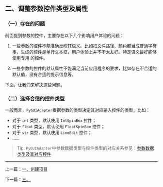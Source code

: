 ## 二、调整参数控件类型及属性

### （一）存在的问题
前面提到参数的控件，主要存在以下几个影响用户体验的问题：

1. 一些参数的控件不能准确反映其语义。比如把文件路径、颜色都当成普通字符串，生成的控件是单行文本框，用户体验上并不不太友好。特定语义最好能够使用专用
的控件。

2. 一些参数的控件的默认属性不能满足当前应用程序的要求，比如存在不合适的默认值，没有合适的提示信息等。

下面，让我们来解决这些问题。 

### （二）选择合适的控件类型

一般而言，`PyGUIAdapter`根据参数的类型决定其对应输入控件的类型，比如：
- 对于 `int` 类型，默认使用 `IntSpinBox` 控件；
- 对于 `float` 类型，默认使用 `FloatSpinBox` 控件；
- 对于 `str` 类型，默认使用 `LineEdit` 控件；
- ......

> Tip: `PyGUIAdapter`中参数数据类型与控件类型的对应关系参见：[参数数据类型及其对应控件](widgets/types_and_widgets.md)

---
上一篇：[一、创建项目](/tutorials/qrcode-maker/1.basic_structural.md)

下一篇：[三、]()